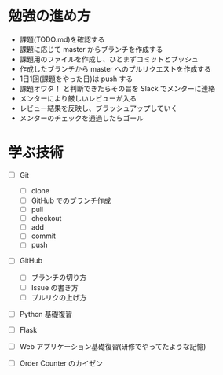 # 勉強の進め方

- 課題(TODO.md)を確認する
- 課題に応じて master からブランチを作成する
- 課題用のファイルを作成し、ひとまずコミットとプッシュ
- 作成したブランチから master へのプルリクエストを作成する
- 1日1回(課題をやった日)は push する
- 課題オワタ！ と判断できたらその旨を Slack でメンターに連絡
- メンターにより厳しいレビューが入る
- レビュー結果を反映し、ブラッシュアップしていく
- メンターのチェックを通過したらゴール

# 学ぶ技術

- [ ] Git
  - [ ] clone
  - [ ] GitHub でのブランチ作成
  - [ ] pull
  - [ ] checkout
  - [ ] add
  - [ ] commit
  - [ ] push

- [ ] GitHub
  - [ ] ブランチの切り方
  - [ ] Issue の書き方
  - [ ] プルリクの上げ方

- [ ] Python 基礎復習

- [ ] Flask

- [ ] Web アプリケーション基礎復習(研修でやってたような記憶)

- [ ] Order Counter のカイゼン

